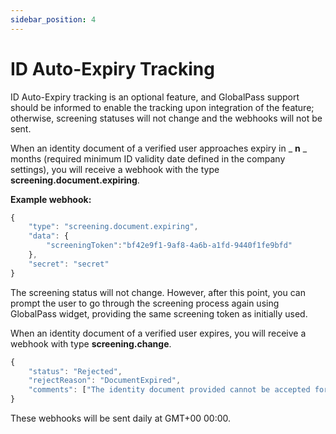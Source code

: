 ```yaml
---
sidebar_position: 4
---
```


# ID Auto-Expiry Tracking

ID Auto-Expiry tracking is an optional feature, and GlobalPass support should be informed to enable the tracking upon integration of the feature; otherwise, screening statuses will not change and the webhooks will not be sent.

When an identity document of a verified user approaches expiry in _ **n** _ months (required minimum ID validity date defined in the company settings), you will receive a webhook with the type **screening.document.expiring**.

**Example webhook:**

```js title="Example webhook"
{
    "type": "screening.document.expiring",
    "data": {
        "screeningToken":"bf42e9f1-9af8-4a6b-a1fd-9440f1fe9bfd"
    },
    "secret": "secret"
}
```

The screening status will not change. However, after this point, you can prompt the user to go through the screening process again using GlobalPass widget, providing the same screening token as initially used.

When an identity document of a verified user expires, you will receive a webhook with type **screening.change**.

```js title="Example response after getting screening status"
{
    "status": "Rejected",
    "rejectReason": "DocumentExpired",
    "comments": ["The identity document provided cannot be accepted for identity verification as it has already expired. Please provide a different identity document that is valid."]
}
```

These webhooks will be sent daily at GMT+00 00:00.
